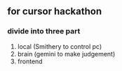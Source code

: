 ## for cursor hackathon
### divide into three part
1. local (Smithery to control pc)
2. brain (gemini to make judgement)
3. frontend

